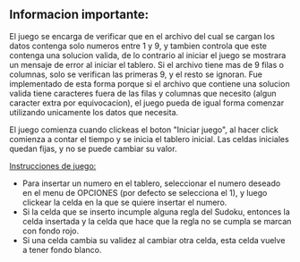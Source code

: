 ## Informacion importante:

El juego se encarga de verificar que en el archivo del cual se cargan los datos contenga solo numeros entre 1 y 9, y tambien controla
que este contenga una solucion valida, de lo contrario al iniciar el juego se mostrara un mensaje de error al iniciar el tablero.
Si el archivo tiene mas de 9 filas o columnas, solo se verifican las primeras 9, y el resto se ignoran. Fue implementado de esta forma 
porque si el archivo que contiene una solucion valida tiene caracteres fuera de las filas y columnas que necesito (algun caracter extra
por equivocacion), el juego pueda de igual forma comenzar utilizando unicamente los datos que necesita.

El juego comienza cuando clickeas el boton "Iniciar juego", al hacer click comienza a contar el tiempo y se inicia el tablero inicial.
Las celdas iniciales quedan fijas, y no se puede cambiar su valor.

<ins>Instrucciones de juego:</ins>
  -  Para insertar un numero en el tablero, seleccionar el numero deseado en el menu de OPCIONES (por defecto se selecciona el 1), y luego 
clickear la celda en la que se quiere insertar el numero.
  -  Si la celda que se inserto incumple alguna regla del Sudoku, entonces la celda insertada y la celda que hace que la regla no se cumpla
se marcan con fondo rojo.
  -  Si una celda cambia su validez al cambiar otra celda, esta celda vuelve a tener fondo blanco.
